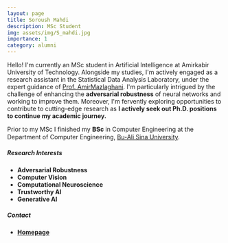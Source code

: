```yaml
---
layout: page
title: Soroush Mahdi
description: MSc Student
img: assets/img/S_mahdi.jpg
importance: 1
category: alumni
---
```


Hello! I'm currently an MSc student in Artificial Intelligence at Amirkabir University of Technology. Alongside my studies, I'm actively engaged as a research assistant in the Statistical Data Analysis Laboratory, under the expert guidance of [Prof. AmirMazlaghani](https://scholar.google.com/citations?user=gxbTUfEAAAAJ&hl=en&oi=ao). I'm particularly intrigued by the challenge of enhancing the **adversarial robustness** of neural networks and working to improve them. Moreover, I'm fervently exploring opportunities to contribute to cutting-edge research as **I actively seek out Ph.D. positions to continue my academic journey.**

Prior to my MSc I finished my 𝐁𝐒𝐜 in Computer Engineering at the Department of Computer Engineering, [Bu-Ali Sina University](http://basu.ac.ir/en/home).

##### Research Interests
- **Adversarial Robustness**
- **Computer Vision**
- **Computational Neuroscience**
- **Trustworthy AI**
- **Generative AI**

##### Contact
- [**Homepage**](https://soroush-mim.github.io/)


